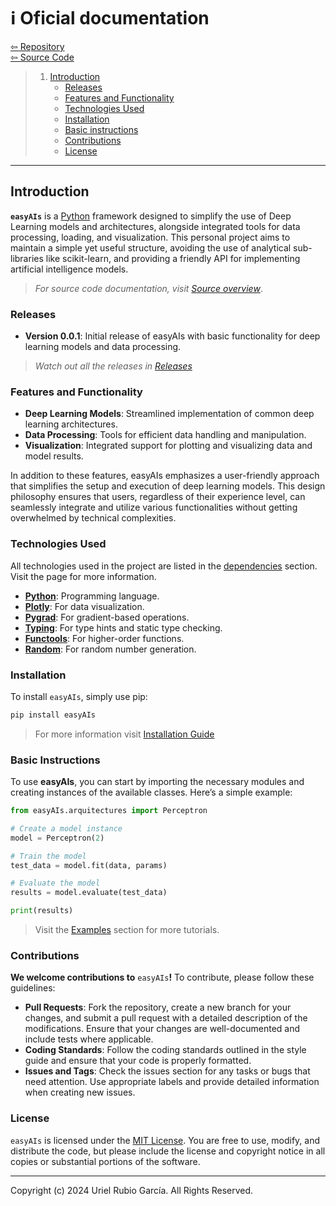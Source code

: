 # :information_source: Oficial documentation

[⇦ Repository](https://github.com/urubiog/easyAIs) \
[⇦ Source Code](https://github.com/urubiog/easyAIs/tree/main/src/easyAIs)

> 1. [Introduction](#introduction)
>    - [Releases](#releases)
>    - [Features and Functionality](#features-and-functionality)
>    - [Technologies Used](#technologies-used)
>    - [Installation](#installation)
>    - [Basic instructions](#basic-instructions)
>    - [Contributions](#contributions)
>    - [License](#license)

---

## Introduction
**`easyAIs`** is a [Python](https://python.org) framework designed to simplify the use of Deep Learning models and architectures, alongside integrated tools for data processing, loading, and visualization. This personal project aims to maintain a simple yet useful structure, avoiding the use of analytical sub-libraries like scikit-learn, and providing a friendly API for implementing artificial intelligence models.

> *For source code documentation, visit [Source overview](./Source/Overview.md)*.

### Releases

- **Version 0.0.1**: Initial release of easyAIs with basic functionality for deep learning models and data processing.
> *Watch out all the releases in [Releases](./Releases.md)*

### Features and Functionality
- **Deep Learning Models**: Streamlined implementation of common deep learning architectures.
- **Data Processing**: Tools for efficient data handling and manipulation.
- **Visualization**: Integrated support for plotting and visualizing data and model results.

In addition to these features, easyAIs emphasizes a user-friendly approach that simplifies the setup and execution of deep learning models. This design philosophy ensures that users, regardless of their experience level, can seamlessly integrate and utilize various functionalities without getting overwhelmed by technical complexities.

### Technologies Used
All technologies used in the project are listed in the [dependencies](./Dependencies.md) section. Visit the page for more information.
- [**Python**](./Dependencies.md#Python): Programming language.
- [**Plotly**](.Dependencies.md#Plotly): For data visualization.
- [**Pygrad**](.Dependencies.md#Pygrad): For gradient-based operations.
- [**Typing**](.Dependencies.md#Typing): For type hints and static type checking.
- [**Functools**](.Dependencies.md#Functools): For higher-order functions.
- [**Random**](.Dependencies.md#Random): For random number generation.

### Installation
To install `easyAIs`, simply use pip:

```bash
pip install easyAIs
```
> For more information visit [Installation Guide](./Installation.md)

### Basic Instructions
To use **easyAIs**, you can start by importing the necessary modules and creating instances of the available classes. Here’s a simple example:

```python
from easyAIs.arquitectures import Perceptron

# Create a model instance
model = Perceptron(2)

# Train the model
test_data = model.fit(data, params)

# Evaluate the model
results = model.evaluate(test_data)

print(results)
```
> Visit the [Examples](./Examples/Overview.md) section for more tutorials.


### Contributions

**We welcome contributions to** `easyAIs`**!** To contribute, please follow these guidelines:

- **Pull Requests**: Fork the repository, create a new branch for your changes, and submit a pull request with a detailed description of the modifications. Ensure that your changes are well-documented and include tests where applicable.
- **Coding Standards**: Follow the coding standards outlined in the style guide and ensure that your code is properly formatted.
- **Issues and Tags**: Check the issues section for any tasks or bugs that need attention. Use appropriate labels and provide detailed information when creating new issues.

### License

`easyAIs` is licensed under the [MIT License](https://mit-license.org/). You are free to use, modify, and distribute the code, but please include the license and copyright notice in all copies or substantial portions of the software.

---
Copyright (c) 2024 Uriel Rubio García. All Rights Reserved.

